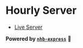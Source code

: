 # Hourly Server

- [Live Server](https://hourly-server.vercel.app/api)

**Powered by [`nhb-express`](https://www.npmjs.com/package/nhb-express)** 🚀

